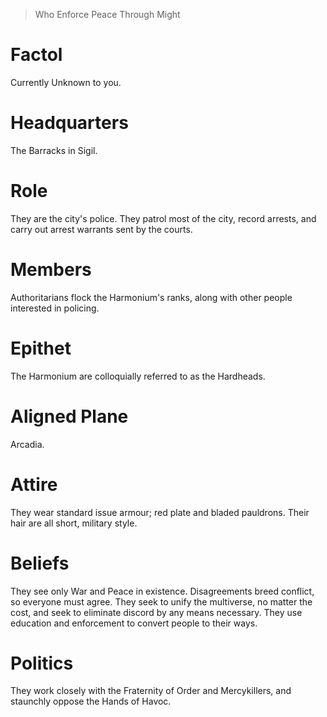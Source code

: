 > Who Enforce Peace Through Might

# Factol
Currently Unknown to you.
# Headquarters
The Barracks in Sigil.
# Role
They are the city's police. They patrol most of the city, record arrests, and carry out arrest warrants sent by the courts.
# Members
Authoritarians flock the Harmonium's ranks, along with other people interested in policing.
# Epithet
The Harmonium are colloquially referred to as the Hardheads.
# Aligned Plane
Arcadia.
# Attire
They wear standard issue armour; red plate and bladed pauldrons. Their hair are all short, military style.
# Beliefs
They see only War and Peace in existence. Disagreements breed conflict, so everyone must agree. They seek to unify the multiverse, no matter the cost, and seek to eliminate discord by any means necessary. They use education and enforcement to convert people to their ways.
# Politics
They work closely with the Fraternity of Order and Mercykillers, and staunchly oppose the Hands of Havoc.